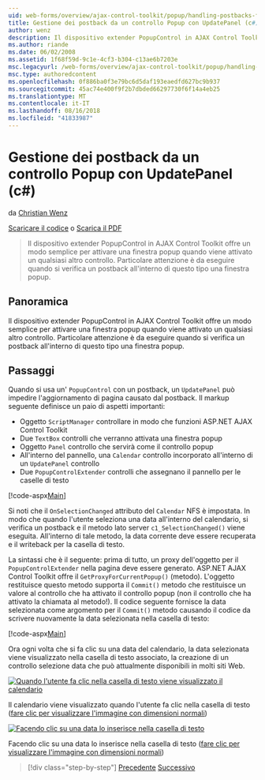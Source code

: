 ```yaml
---
uid: web-forms/overview/ajax-control-toolkit/popup/handling-postbacks-from-a-popup-control-with-an-updatepanel-cs
title: Gestione dei postback da un controllo Popup con UpdatePanel (c#) | Microsoft Docs
author: wenz
description: Il dispositivo extender PopupControl in AJAX Control Toolkit offre un modo semplice per attivare una finestra popup quando viene attivato un qualsiasi altro controllo. Deve essere adottata particolare attenzione...
ms.author: riande
ms.date: 06/02/2008
ms.assetid: 1f68f59d-9c1e-4cf3-b304-c13ae6b7203e
msc.legacyurl: /web-forms/overview/ajax-control-toolkit/popup/handling-postbacks-from-a-popup-control-with-an-updatepanel-cs
msc.type: authoredcontent
ms.openlocfilehash: 0f886ba0f3e79bc6d5daf193eaedfd627bc9b937
ms.sourcegitcommit: 45ac74e400f9f2b7dbded66297730f6f14a4eb25
ms.translationtype: MT
ms.contentlocale: it-IT
ms.lasthandoff: 08/16/2018
ms.locfileid: "41833987"
---
```

<a name="handling-postbacks-from-a-popup-control-with-an-updatepanel-c"></a>Gestione dei postback da un controllo Popup con UpdatePanel (c#)
====================
da [Christian Wenz](https://github.com/wenz)

[Scaricare il codice](http://download.microsoft.com/download/9/3/f/93f8daea-bebd-4821-833b-95205389c7d0/PopupControl2.cs.zip) o [Scarica il PDF](http://download.microsoft.com/download/2/d/c/2dc10e34-6983-41d4-9c08-f78f5387d32b/popupcontrol2CS.pdf)

> Il dispositivo extender PopupControl in AJAX Control Toolkit offre un modo semplice per attivare una finestra popup quando viene attivato un qualsiasi altro controllo. Particolare attenzione è da eseguire quando si verifica un postback all'interno di questo tipo una finestra popup.


## <a name="overview"></a>Panoramica

Il dispositivo extender PopupControl in AJAX Control Toolkit offre un modo semplice per attivare una finestra popup quando viene attivato un qualsiasi altro controllo. Particolare attenzione è da eseguire quando si verifica un postback all'interno di questo tipo una finestra popup.

## <a name="steps"></a>Passaggi

Quando si usa un' `PopupControl` con un postback, un `UpdatePanel` può impedire l'aggiornamento di pagina causato dal postback. Il markup seguente definisce un paio di aspetti importanti:

- Oggetto `ScriptManager` controllare in modo che funzioni ASP.NET AJAX Control Toolkit
- Due `TextBox` controlli che verranno attivata una finestra popup
- Oggetto `Panel` controllo che servirà come il controllo popup
- All'interno del pannello, una `Calendar` controllo incorporato all'interno di un `UpdatePanel` controllo
- Due `PopupControlExtender` controlli che assegnano il pannello per le caselle di testo

[!code-aspx[Main](handling-postbacks-from-a-popup-control-with-an-updatepanel-cs/samples/sample1.aspx)]

Si noti che il `OnSelectionChanged` attributo del `Calendar` NFS è impostata. In modo che quando l'utente seleziona una data all'interno del calendario, si verifica un postback e il metodo lato server `c1_SelectionChanged()` viene eseguita. All'interno di tale metodo, la data corrente deve essere recuperata e il writeback per la casella di testo.

La sintassi che è il seguente: prima di tutto, un proxy dell'oggetto per il `PopupControlExtender` nella pagina deve essere generato. ASP.NET AJAX Control Toolkit offre il `GetProxyForCurrentPopup()` (metodo). L'oggetto restituisce questo metodo supporta il `Commit()` metodo che restituisce un valore al controllo che ha attivato il controllo popup (non il controllo che ha attivato la chiamata al metodo!). Il codice seguente fornisce la data selezionata come argomento per il `Commit()` metodo causando il codice da scrivere nuovamente la data selezionata nella casella di testo:

[!code-aspx[Main](handling-postbacks-from-a-popup-control-with-an-updatepanel-cs/samples/sample2.aspx)]

Ora ogni volta che si fa clic su una data del calendario, la data selezionata viene visualizzato nella casella di testo associato, la creazione di un controllo selezione data che può attualmente disponibili in molti siti Web.


[![Quando l'utente fa clic nella casella di testo viene visualizzato il calendario](handling-postbacks-from-a-popup-control-with-an-updatepanel-cs/_static/image2.png)](handling-postbacks-from-a-popup-control-with-an-updatepanel-cs/_static/image1.png)

Il calendario viene visualizzato quando l'utente fa clic nella casella di testo ([fare clic per visualizzare l'immagine con dimensioni normali](handling-postbacks-from-a-popup-control-with-an-updatepanel-cs/_static/image3.png))


[![Facendo clic su una data lo inserisce nella casella di testo](handling-postbacks-from-a-popup-control-with-an-updatepanel-cs/_static/image5.png)](handling-postbacks-from-a-popup-control-with-an-updatepanel-cs/_static/image4.png)

Facendo clic su una data lo inserisce nella casella di testo ([fare clic per visualizzare l'immagine con dimensioni normali](handling-postbacks-from-a-popup-control-with-an-updatepanel-cs/_static/image6.png))

> [!div class="step-by-step"]
> [Precedente](using-multiple-popup-controls-cs.md)
> [Successivo](handling-postbacks-from-a-popup-control-without-an-updatepanel-cs.md)
